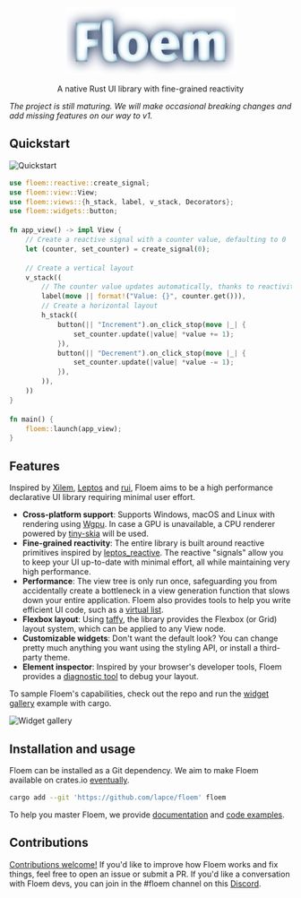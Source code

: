 <div align="center">

![Floem](docs/img/logo_300.png)

A native Rust UI library with fine-grained reactivity

</div>

_The project is still maturing. We will make occasional breaking changes and add missing features on our way to v1._

## Quickstart

![Quickstart](docs/img/quickstart.png)

```rust
use floem::reactive::create_signal;
use floem::view::View;
use floem::views::{h_stack, label, v_stack, Decorators};
use floem::widgets::button;

fn app_view() -> impl View {
    // Create a reactive signal with a counter value, defaulting to 0
    let (counter, set_counter) = create_signal(0);

    // Create a vertical layout
    v_stack((
        // The counter value updates automatically, thanks to reactivity
        label(move || format!("Value: {}", counter.get())),
        // Create a horizontal layout
        h_stack((
            button(|| "Increment").on_click_stop(move |_| {
                set_counter.update(|value| *value += 1);
            }),
            button(|| "Decrement").on_click_stop(move |_| {
                set_counter.update(|value| *value -= 1);
            }),
        )),
    ))
}

fn main() {
    floem::launch(app_view);
}
```

## Features

Inspired by [Xilem](https://github.com/linebender/xilem), [Leptos](https://github.com/leptos-rs/leptos) and [rui](https://github.com/audulus/rui), Floem aims to be a high performance declarative UI library requiring minimal user effort.

- **Cross-platform support**: Supports Windows, macOS and Linux with rendering using [Wgpu](https://github.com/gfx-rs/wgpu). In case a GPU is unavailable, a CPU renderer powered by [tiny-skia](https://github.com/RazrFalcon/tiny-skia) will be used.
- **Fine-grained reactivity**: The entire library is built around reactive primitives inspired by [leptos_reactive](https://crates.io/crates/leptos_reactive). The reactive "signals" allow you to keep your UI up-to-date with minimal effort, all while maintaining very high performance.
- **Performance**: The view tree is only run once, safeguarding you from accidentally create a bottleneck in a view generation function that slows down your entire application. Floem also provides tools to help you write efficient UI code, such as a [virtual list](https://github.com/lapce/floem/tree/main/examples/virtual_list).
- **Flexbox layout**: Using [taffy](https://crates.io/crates/taffy), the library provides the Flexbox (or Grid) layout system, which can be applied to any View node.
- **Customizable widgets**: Don't want the default look? You can change pretty much anything you want using the styling API, or install a third-party theme.
- **Element inspector**: Inspired by your browser's developer tools, Floem provides a [diagnostic tool](https://lapce.dev/floem/floem/id/struct.Id.html#method.inspect) to debug your layout.

To sample Floem's capabilities, check out the repo and run the [widget gallery](examples/widget-gallery/src/main.rs) example with cargo.

![Widget gallery](docs/img/widget-gallery.png)

## Installation and usage

Floem can be installed as a Git dependency. We aim to make Floem available on crates.io [eventually](https://github.com/lapce/floem/discussions/232).

```bash
cargo add --git 'https://github.com/lapce/floem' floem
```

To help you master Floem, we provide [documentation](http://lapce.dev/floem/floem/) and [code examples](examples/).

## Contributions

[Contributions welcome!](CONTRIBUTING.md) If you'd like to improve how Floem works and fix things, feel free to open an issue or submit a PR. If you'd like a conversation with Floem devs, you can join in the #floem channel on this [Discord](https://discord.gg/RB6cRYerXX).
